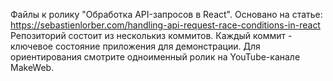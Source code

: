 Файлы к ролику "Обработка API-запросов в React".
Основано на статье: https://sebastienlorber.com/handling-api-request-race-conditions-in-react
Репозиторий состоит из несколькиз коммитов. Каждый коммит - ключевое состояние приложения для демонстрации.
Для ориентирования смотрите одноименный ролик на YouTube-канале MakeWeb.
